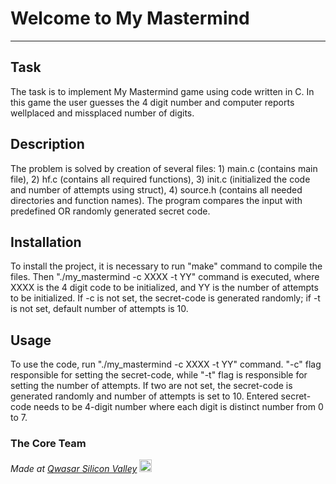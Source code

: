 # Welcome to My Mastermind
***

## Task
The task is to implement My Mastermind game using code written in C. In this game the user guesses the 4 digit number and computer reports wellplaced and missplaced number of digits.

## Description
The problem is solved by creation of several files: 1) main.c (contains main file), 2) hf.c (contains all required functions), 3) init.c (initialized the code and number of attempts using struct), 4) source.h (contains all needed directories and function names). The program compares the input with predefined OR randomly generated secret code.

## Installation
To install the project, it is necessary to run "make" command to compile the files. Then "./my_mastermind -c XXXX -t YY" command is executed, where XXXX is the 4 digit code to be initialized, and YY is the number of attempts to be initialized. If -c is not set, the secret-code is generated randomly; if -t is not set, default number of attempts is 10.

## Usage
To use the code, run "./my_mastermind -c XXXX -t YY" command. "-c" flag responsible for setting the secret-code, while "-t" flag is responsible for setting the number of attempts. If two are not set, the secret-code is generated randomly and number of attempts is set to 10. Entered secret-code needs to be 4-digit number where each digit is distinct number from 0 to 7.

### The Core Team


<span><i>Made at <a href='https://qwasar.io'>Qwasar Silicon Valley</a></i></span>
<span><img alt='Qwasar Silicon Valley Logo' src='https://storage.googleapis.com/qwasar-public/qwasar-logo_50x50.png' width='20px'></span>
